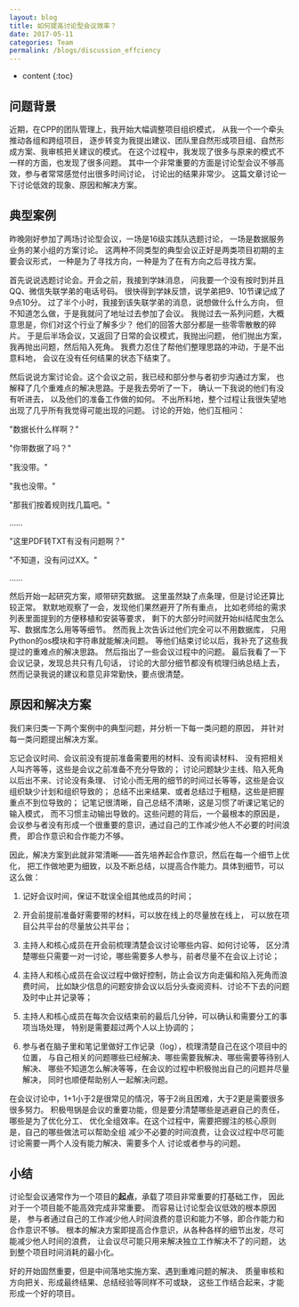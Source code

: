 ```yaml
---
layout: blog
title: 如何提高讨论型会议效率？
date: 2017-05-11
categories: Team
permalink: /blogs/discussion_effciency
---
```


* content
{:toc}

## 问题背景

近期，在CPP的团队管理上，我开始大幅调整项目组织模式，
从我一个一个牵头推动各组和跨组项目，
逐步转变为我提出建议、团队里自然形成项目组、自然形成方案、我审核把关建议的模式。
在这个过程中，我发现了很多与原来的模式不一样的方面，也发现了很多问题。
其中一个非常重要的方面是讨论型会议不够高效，参与者常常感觉付出很多时间讨论，
讨论出的结果非常少。
这篇文章讨论一下讨论低效的现象、原因和解决方案。


## 典型案例

昨晚刚好参加了两场讨论型会议，一场是16级实践队选题讨论，
一场是数据服务业务的某小组的方案讨论。
这两种不同类型的典型会议正好是两类项目初期的主要会议形式，
一种是为了寻找方向，一种是为了在有方向之后寻找方案。

首先说说选题讨论会。开会之前，我接到学妹消息，
问我要一个没有按时到并且QQ、微信失联学弟的电话号码。
很快得到学妹反馈，说学弟把9、10节课记成了9点10分。
过了半个小时，我接到该失联学弟的消息，说想做什么什么方向，
但不知道怎么做，于是我就问了地址过去参加了会议。
我抛过去一系列问题，大概意思是，你们对这个行业了解多少？
他们的回答大部分都是一些零零散散的碎片。
于是后半场会议，又返回了日常的会议模式，我抛出问题，
他们抛出方案，我再抛出问题，然后陷入死角。
我费力忍住了帮他们整理思路的冲动，于是不出意料地，
会议在没有任何结果的状态下结束了。

然后说说方案讨论会。这个会议之前，我已经和部分参与者初步沟通过方案，
也解释了几个重难点的解决思路。于是我去旁听了一下，
确认一下我说的他们有没有听进去，
以及他们的准备工作做的如何。
不出所料地，整个过程让我很失望地出现了几乎所有我觉得可能出现的问题。
讨论的开始，他们互相问：

"数据长什么样啊？"

"你带数据了吗？"

"我没带。"

"我也没带。"

"那我们按着规则找几篇吧。"

……

"这里PDF转TXT有没有问题啊？"

"不知道，没有问过XX。"

……

然后开始一起研究方案，顺带研究数据。
这里虽然缺了点条理，但是讨论还算比较正常。
默默地观察了一会，发现他们果然避开了所有重点，
比如老师给的需求列表里面提到的方便移植和安装等要求，
剩下的大部分时间就开始纠结爬虫怎么写、数据库怎么用等等细节。
然而我上次告诉过他们完全可以不用数据库，
只用Python的os模块和字符串就能解决问题。
等他们结束讨论以后，我补充了这些我提过的重难点的解决思路。
然后指出了一些会议过程中的问题。
最后我看了一下会议记录，发现总共只有几句话，
讨论的大部分细节都没有梳理归纳总结上去，
然而记录我说的建议和意见非常勤快，要点很清楚。


## 原因和解决方案

我们来归类一下两个案例中的典型问题，并分析一下每一类问题的原因，
并针对每一类问题提出解决方案。

忘记会议时间、会议前没有提前准备需要用的材料、没有阅读材料、
没有把相关人叫齐等等，这些是会议之前准备不充分导致的；
讨论问题缺少主线、陷入死角以后出不来、讨论没有条理、
讨论小而无用的细节的时间过长等等，这些是会议组织缺少计划和组织导致的；
总结不出来结果、或者总结过于粗糙，这些是把握重点不到位导致的；
记笔记很清晰，自己总结不清晰，这是习惯了听课记笔记的输入模式，
而不习惯主动输出导致的。这些问题的背后，一个最根本的原因是，
会议参与者没有形成一个很重要的意识，通过自己的工作减少他人不必要的时间浪费，
即合作意识和合作能力不够。

因此，解决方案到此就非常清晰——首先培养起合作意识，然后在每一个细节上优化，
把工作做地更为细致，以及不断总结，以提高合作能力。具体到细节，可以这么做：

1. 记好会议时间，保证不耽误全组其他成员的时间；

2. 开会前提前准备好需要带的材料，可以放在线上的尽量放在线上，
可以放在项目公共平台的尽量放公共平台；

3. 主持人和核心成员在开会前梳理清楚会议讨论哪些内容、如何讨论等，
区分清楚哪些只需要一对一讨论，哪些需要多人参与，前者尽量不在会议上讨论；

4. 主持人和核心成员在会议过程中做好控制，防止会议方向走偏和陷入死角而浪费时间，
比如缺少信息的问题安排会议以后分头查阅资料、讨论不下去的问题及时中止并记录等；

5. 主持人和核心成员在每次会议结束前的最后几分钟，可以确认和需要分工的事项当场处理，
特别是需要超过两个人以上协调的；

6. 参与者在脑子里和笔记里做好工作记录（log），梳理清楚自己在这个项目中的位置，
与自己相关的问题哪些已经解决、哪些需要我解决、哪些需要等待别人解决、
哪些不知道怎么解决等等，在会议的过程中积极抛出自己的问题并尽量解决，
同时也顺便帮助别人一起解决问题。

在会议讨论中，1+1小于2是很常见的情况，等于2尚且困难，大于2更是需要很多很多努力。
积极甩锅是会议的重要功能，但是要分清楚哪些是逃避自己的责任，哪些是为了优化分工、
优化全组效率。在这个过程中，需要把握注的核心原则是，自己的哪些做法可以帮助全组
减少不必要的时间浪费，让会议过程中尽可能讨论需要一两个人没有能力解决、需要多个人
讨论或者参与的问题。



## 小结

讨论型会议通常作为一个项目的**起点**，承载了项目非常重要的打基础工作，
因此对于一个项目能不能高效完成非常重要。
而容易让讨论型会议低效的根本原因是，
参与者通过自己的工作减少他人时间浪费的意识和能力不够，即合作能力和合作意识不够。
根本的解决方案即提高合作意识，从各种各样的细节出发，尽可能减少他人时间的浪费，
让会议尽可能只用来解决独立工作解决不了的问题，
达到整个项目时间消耗的最小化。

好的开始固然重要，但是中间落地实施方案、遇到重难问题的解决、
质量审核和方向把关、形成最终结果、总结经验等同样不可或缺，
这些工作结合起来，才能形成一个好的项目。
